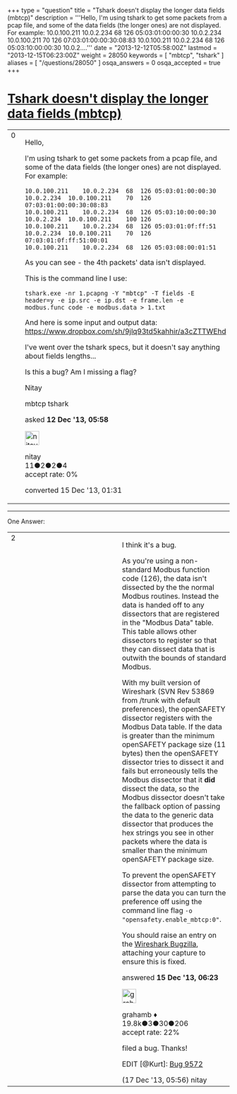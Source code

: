 +++
type = "question"
title = "Tshark doesn&#x27;t display the longer data fields (mbtcp)"
description = '''Hello, I&#x27;m using tshark to get some packets from a pcap file, and some of the data fields (the longer ones) are not displayed. For example: 10.0.100.211 10.0.2.234 68 126 05:03:01:00:00:30 10.0.2.234 10.0.100.211 70 126 07:03:01:00:00:30:08:83 10.0.100.211 10.0.2.234 68 126 05:03:10:00:00:30 10.0.2....'''
date = "2013-12-12T05:58:00Z"
lastmod = "2013-12-15T06:23:00Z"
weight = 28050
keywords = [ "mbtcp", "tshark" ]
aliases = [ "/questions/28050" ]
osqa_answers = 0
osqa_accepted = true
+++

<div class="headNormal">

# [Tshark doesn't display the longer data fields (mbtcp)](/questions/28050/tshark-doesnt-display-the-longer-data-fields-mbtcp)

</div>

<div id="main-body">

<div id="askform">

<table id="question-table" style="width:100%;"><colgroup><col style="width: 50%" /><col style="width: 50%" /></colgroup><tbody><tr class="odd"><td style="width: 30px; vertical-align: top"><div class="vote-buttons"><div id="post-28050-score" class="post-score" title="current number of votes">0</div><div id="favorite-count" class="favorite-count"></div></div></td><td><div id="item-right"><div class="question-body"><p>Hello,</p><p>I'm using tshark to get some packets from a pcap file, and some of the data fields (the longer ones) are not displayed. For example:</p><pre><code>10.0.100.211    10.0.2.234  68  126 05:03:01:00:00:30
10.0.2.234  10.0.100.211    70  126 07:03:01:00:00:30:08:83
10.0.100.211    10.0.2.234  68  126 05:03:10:00:00:30
10.0.2.234  10.0.100.211    100 126 
10.0.100.211    10.0.2.234  68  126 05:03:01:0f:ff:51
10.0.2.234  10.0.100.211    70  126 07:03:01:0f:ff:51:00:01
10.0.100.211    10.0.2.234  68  126 05:03:08:00:01:51</code></pre><p>As you can see - the 4th packets' data isn't displayed.</p><p>This is the command line I use:</p><pre><code>tshark.exe -nr 1.pcapng -Y &quot;mbtcp&quot; -T fields -E header=y -e ip.src -e ip.dst -e frame.len -e modbus.func_code -e modbus.data &gt; 1.txt</code></pre><p>And here is some input and output data: <a href="https://www.dropbox.com/sh/9jlq93td5kahhir/a3cZTTWEhd">https://www.dropbox.com/sh/9jlq93td5kahhir/a3cZTTWEhd</a></p><p>I've went over the tshark specs, but it doesn't say anything about fields lengths...</p><p>Is this a bug? Am I missing a flag?</p><p>Nitay</p></div><div id="question-tags" class="tags-container tags">mbtcp tshark</div><div id="question-controls" class="post-controls"></div><div class="post-update-info-container"><div class="post-update-info post-update-info-user"><p>asked <strong>12 Dec '13, 05:58</strong></p><img src="https://secure.gravatar.com/avatar/cf80c41726cc4ecbf60678ed38645f0a?s=32&amp;d=identicon&amp;r=g" class="gravatar" width="32" height="32" alt="nitay&#39;s gravatar image" /><p>nitay<br />
<span class="score" title="11 reputation points">11</span><span title="2 badges"><span class="badge1">●</span><span class="badgecount">2</span></span><span title="2 badges"><span class="silver">●</span><span class="badgecount">2</span></span><span title="4 badges"><span class="bronze">●</span><span class="badgecount">4</span></span><br />
<span class="accept_rate" title="Rate of the user&#39;s accepted answers">accept rate:</span> <span title="nitay has no accepted answers">0%</span></p></div><div class="post-update-info post-update-info-edited"><p>converted 15 Dec '13, 01:31</p></div></div><div id="comments-container-28050" class="comments-container"></div><div id="comment-tools-28050" class="comment-tools"></div><div class="clear"></div><div id="comment-28050-form-container" class="comment-form-container"></div><div class="clear"></div></div></td></tr></tbody></table>

------------------------------------------------------------------------

<div class="tabBar">

<span id="sort-top"></span>

<div class="headQuestions">

One Answer:

</div>

</div>

<span id="28118"></span>

<div id="answer-container-28118" class="answer accepted-answer">

<table style="width:100%;"><colgroup><col style="width: 50%" /><col style="width: 50%" /></colgroup><tbody><tr class="odd"><td style="width: 30px; vertical-align: top"><div class="vote-buttons"><div id="post-28118-score" class="post-score" title="current number of votes">2</div></div></td><td><div class="item-right"><div class="answer-body"><p>I think it's a bug.</p><p>As you're using a non-standard Modbus function code (126), the data isn't dissected by the the normal Modbus routines. Instead the data is handed off to any dissectors that are registered in the "Modbus Data" table. This table allows other dissectors to register so that they can dissect data that is outwith the bounds of standard Modbus.</p><p>With my built version of Wireshark (SVN Rev 53869 from /trunk with default preferences), the openSAFETY dissector registers with the Modbus Data table. If the data is greater than the minimum openSAFETY package size (11 bytes) then the openSAFETY dissector tries to dissect it and fails but erroneously tells the Modbus dissector that it <strong>did</strong> dissect the data, so the Modbus dissector doesn't take the fallback option of passing the data to the generic data dissector that produces the hex strings you see in other packets where the data is smaller than the minimum openSAFETY package size.</p><p>To prevent the openSAFETY dissector from attempting to parse the data you can turn the preference off using the command line flag <code>-o "opensafety.enable_mbtcp:0"</code>.</p><p>You should raise an entry on the <a href="https://bugs.wireshark.org/bugzilla/">Wireshark Bugzilla</a>, attaching your capture to ensure this is fixed.</p></div><div class="answer-controls post-controls"></div><div class="post-update-info-container"><div class="post-update-info post-update-info-user"><p>answered <strong>15 Dec '13, 06:23</strong></p><img src="https://secure.gravatar.com/avatar/d2a7e24ca66604c749c7c88c1da8ff78?s=32&amp;d=identicon&amp;r=g" class="gravatar" width="32" height="32" alt="grahamb&#39;s gravatar image" /><p>grahamb ♦<br />
<span class="score" title="19834 reputation points"><span>19.8k</span></span><span title="3 badges"><span class="badge1">●</span><span class="badgecount">3</span></span><span title="30 badges"><span class="silver">●</span><span class="badgecount">30</span></span><span title="206 badges"><span class="bronze">●</span><span class="badgecount">206</span></span><br />
<span class="accept_rate" title="Rate of the user&#39;s accepted answers">accept rate:</span> <span title="grahamb has 274 accepted answers">22%</span></p></div></div><div id="comments-container-28118" class="comments-container"><span id="28212"></span><div id="comment-28212" class="comment"><div id="post-28212-score" class="comment-score"></div><div class="comment-text"><p>filed a bug. Thanks!</p><p>EDIT [@Kurt]: <a href="https://bugs.wireshark.org/bugzilla/show_bug.cgi?id=9572">Bug 9572</a></p></div><div id="comment-28212-info" class="comment-info"><span class="comment-age">(17 Dec '13, 05:56)</span> nitay</div></div></div><div id="comment-tools-28118" class="comment-tools"></div><div class="clear"></div><div id="comment-28118-form-container" class="comment-form-container"></div><div class="clear"></div></div></td></tr></tbody></table>

</div>

<div class="paginator-container-left">

</div>

</div>

</div>

